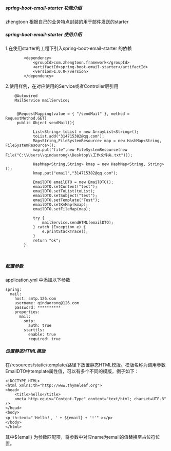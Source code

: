 ##### spring-boot-email-starter 功能介绍
zhengtoon 根据自己的业务特点封装的用于邮件发送的starter


##### spring-boot-email-starter 使用介绍
1.在使用starter的工程下引入spring-boot-email-starter 的依赖
```
        <dependency>
            <groupId>com.zhengtoon.framework</groupId>
            <artifactId>spring-boot-email-starter</artifactId>
            <version>1.0.0</version>
        </dependency>
```

2.使用样例，在对应使用的Service或者Controller层引用
```
    @Autowired
    MailService mailService;
    
    
     @RequestMapping(value = { "/sendMail" }, method = RequestMethod.GET)
     public Object sendMail(){
    
            List<String> toList = new ArrayList<String>();
            toList.add("314715382@qq.com");
            Map<String,FileSystemResource> map = new HashMap<String, FileSystemResource>();
            map.put("file",new FileSystemResource(new File("C:\\Users\\qindaorong\\Desktop\\工作文件夹.txt")));
    
            HashMap<String,String> kmap = new HashMap<String, String>();
            kmap.put("email","314715382@qq.com");
    
            EmailDTO emailDTO = new EmailDTO();
            emailDTO.setContent("test");
            emailDTO.setToList(toList);
            emailDTO.setSubject("test");
            emailDTO.setTemplate("Test");
            emailDTO.setKvMap(kmap);
            emailDTO.setFileMap(map);
    
            try {
                mailService.sendHTML(emailDTO);
            } catch (Exception e) {
                e.printStackTrace();
            }
            return "ok";
        }
    
    
```


##### 配置参数
application.yml 中添加以下参数
```
spring:
  mail:
    host: smtp.126.com
    username: qindaorong@126.com
    password: **********
    properties:
      mail:
        smtp:
          auth: true
        starttls:
          enable: true
          required: true
```

##### 设置静态HTML模版
在/resources/static/template/路径下放置静态HTML模版。模版名称为调用参数EmailDTO中template属性值，可以有多个不同的模版，例子如下：

```
<!DOCTYPE HTML>
<html xmlns:th="http://www.thymeleaf.org">
<head>
    <title>hello</title>
    <meta http-equiv="Content-Type" content="text/html; charset=UTF-8" />
</head>
<body>
<p th:text="'Hello！, ' + ${email} + '!'" ></p>
</body>
</html>
```

其中${email} 为参数匹配项，将参数中对应name为email的值替换至占位符位置。